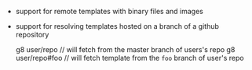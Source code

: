 * support for remote templates with binary files and images

* support for resolving templates hosted on a branch of a github repository

    g8 user/repo      // will fetch from the master branch of users's repo
    g8 user/repo#foo  // will fetch template from the `foo` branch of user's repo
